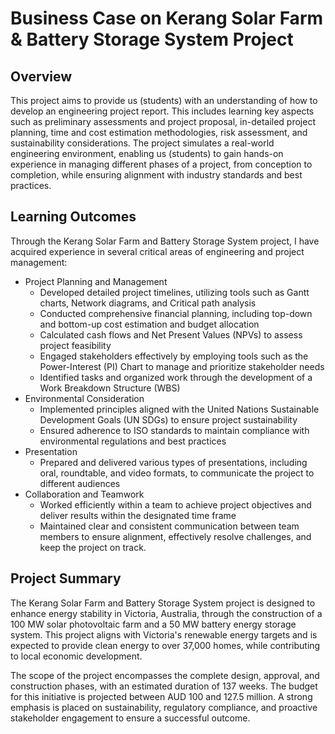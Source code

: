 # Business Case on Kerang Solar Farm & Battery Storage System Project
## Overview
This project aims to provide us (students) with an understanding of how to develop an engineering project report. This includes learning key aspects such as preliminary assessments and project proposal, in-detailed project planning, time and cost estimation methodologies, risk assessment, and sustainability considerations. The project simulates a real-world engineering environment, enabling us (students) to gain hands-on experience in managing different phases of a project, from conception to completion, while ensuring alignment with industry standards and best practices.

## Learning Outcomes
Through the Kerang Solar Farm and Battery Storage System project, I have acquired experience in several critical areas of engineering and project management:
- Project Planning and Management
    - Developed detailed project timelines, utilizing tools such as Gantt charts, Network diagrams, and Critical path analysis
    - Conducted comprehensive financial planning, including top-down and bottom-up cost estimation and budget allocation
    - Calculated cash flows and Net Present Values (NPVs) to assess project feasibility
    - Engaged stakeholders effectively by employing tools such as the Power-Interest (PI) Chart to manage and prioritize stakeholder needs
    - Identified tasks and organized work through the development of a Work Breakdown Structure (WBS)
- Environmental Consideration
    - Implemented principles aligned with the United Nations Sustainable Development Goals (UN SDGs) to ensure project sustainability
    - Ensured adherence to ISO standards to maintain compliance with environmental regulations and best practices
- Presentation
    - Prepared and delivered various types of presentations, including oral, roundtable, and video formats, to communicate the project to different audiences
- Collaboration and Teamwork
    - Worked efficiently within a team to achieve project objectives and deliver results within the designated time frame
    - Maintained clear and consistent communication between team members to ensure alignment, effectively resolve challenges, and keep the project on track.


## Project Summary
The Kerang Solar Farm and Battery Storage System project is designed to enhance energy stability in Victoria, Australia, through the construction of a 100 MW solar photovoltaic farm and a 50 MW battery energy storage system. This project aligns with Victoria's renewable energy targets and is expected to provide clean energy to over 37,000 homes, while contributing to local economic development.

The scope of the project encompasses the complete design, approval, and construction phases, with an estimated duration of 137 weeks. The budget for this initiative is projected between AUD 100 and 127.5 million. A strong emphasis is placed on sustainability, regulatory compliance, and proactive stakeholder engagement to ensure a successful outcome.

